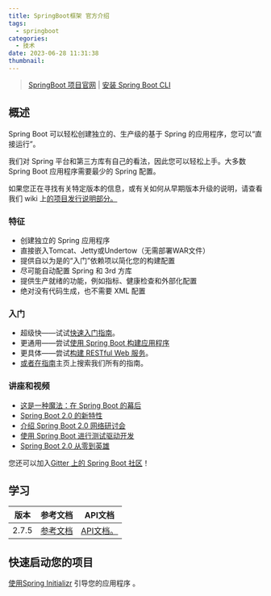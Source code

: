 ```yaml
---
title: SpringBoot框架 官方介绍
tags:
  - springboot
categories:
  - 技术
date: 2023-06-28 11:31:38
thumbnail:
---
```


> [SpringBoot 项目官网](https://spring.io/projects/spring-boot) | [安装 Spring Boot CLI](https://docs.spring.io/spring-boot/docs/current/reference/html/getting-started.html#getting-started.installing.cli)
>
> 

## 概述

Spring Boot 可以轻松创建独立的、生产级的基于 Spring 的应用程序，您可以“直接运行”。

我们对 Spring 平台和第三方库有自己的看法，因此您可以轻松上手。大多数 Spring Boot 应用程序需要最少的 Spring 配置。

如果您正在寻找有关特定版本的信息，或有关如何从早期版本升级的说明，请查看我们 wiki 上[的项目发行说明部分。](https://github.com/spring-projects/spring-boot/wiki#release-notes)

### 特征

- 创建独立的 Spring 应用程序
- 直接嵌入Tomcat、Jetty或Undertow（无需部署WAR文件）
- 提供自以为是的“入门”依赖项以简化您的构建配置
- 尽可能自动配置 Spring 和 3rd 方库
- 提供生产就绪的功能，例如指标、健康检查和外部化配置
- 绝对没有代码生成，也不需要 XML 配置

### 入门

- 超级快——试试[快速入门指南](https://spring.io/quickstart)。
- 更通用——尝试[使用 Spring Boot 构建应用程序](https://spring.io/guides/gs/spring-boot/)
- 更具体——尝试[构建 RESTful Web 服务](https://spring.io/guides/gs/rest-service/)。
- [或者在指南](https://spring.io/guides)主页上搜索我们所有的指南。

### 讲座和视频

- [这是一种魔法：在 Spring Boot 的幕后](https://content.pivotal.io/springone-platform-2017/its-a-kind-of-magic-under-the-covers-of-spring-boot-brian-clozel-stéphane-nicoll)
- [Spring Boot 2.0 的新特性](https://content.pivotal.io/springone-platform-2017/whats-new-in-spring-boot-2-0-phillip-webb-madhura-bhave)
- [介绍 Spring Boot 2.0 网络研讨会](https://content.pivotal.io/webinars/mar-13-introducing-spring-boot-2-0-webinar)
- [使用 Spring Boot 进行测试驱动开发](https://content.pivotal.io/springone-platform-2017/test-driven-development-with-spring-boot-sannidhi-jalukar-madhura-bhave)
- [Spring Boot 2.0 从零到英雄](https://content.pivotal.io/springone-platform-2017/from-zero-to-hero-with-spring-boot-brian-clozel)

您还可以加入[Gitter 上的 Spring Boot 社区](https://gitter.im/spring-projects/spring-boot)！

## 学习

| 版本  | 参考文档                                                     | API文档                                                      |
| ----- | ------------------------------------------------------------ | ------------------------------------------------------------ |
| 2.7.5 | [参考文档](https://docs.spring.io/spring-boot/docs/current/reference/html/) | [API文档。](https://docs.spring.io/spring-boot/docs/current/api/) |

## 快速启动您的项目

[使用Spring Initializr](https://start.spring.io/) 引导您的应用程序 。
